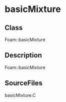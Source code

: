 # basicMixture 
## Class
Foam::basicMixture

## Description
Foam::basicMixture

## SourceFiles
basicMixture.C


